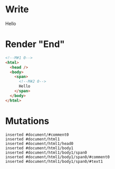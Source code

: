 # Write
  <!M#1 0><span><!M#2 0>Hello</span>


# Render "End"
```html
<!--M#1 0-->
<html>
  <head />
  <body>
    <span>
      <!--M#2 0-->
      Hello
    </span>
  </body>
</html>
```

# Mutations
```
inserted #document/#comment0
inserted #document/html1
inserted #document/html1/head0
inserted #document/html1/body1
inserted #document/html1/body1/span0
inserted #document/html1/body1/span0/#comment0
inserted #document/html1/body1/span0/#text1
```